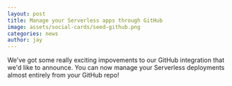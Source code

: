 ```yaml
---
layout: post
title: Manage your Serverless apps through GitHub
image: assets/social-cards/seed-github.png
categories: news
author: jay
---
```


We've got some really exciting impovements to our GitHub integration that we'd like to announce. You can now manage your Serverless deployments almost entirely from your GitHub repo!
